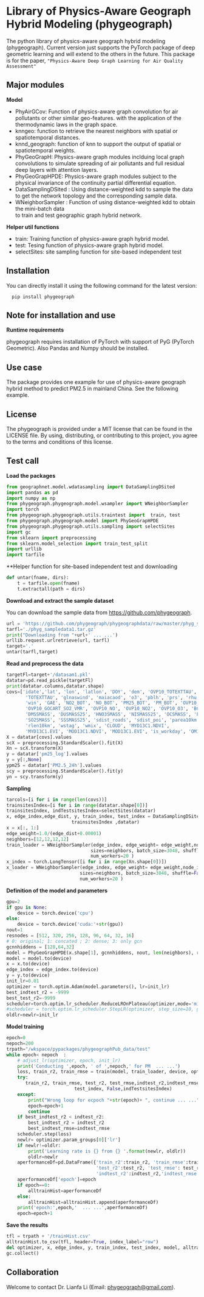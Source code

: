 # Library of Physics-Aware Geograph Hybrid Modeling (phygeograph)

The python library of physics-aware geograph hybrid modeling (phygeograph). 
Current version just supports the PyTorch package of deep geometric learning and 
will extend to the others in the future. This package is for the paper, 
`"Physics-Aware Deep Graph Learning for Air Quality Assessment"` 

## Major modules

**Model**

* PhyAirGCov: Function of physics-aware graph convolution for air pollutants or other similar geo-features. 
              with the application of the thermodynamic laws in the graph space.  
* knngeo: function to retrieve the nearest neighbors with spatial or spatiotemporal distances.  
* knnd_geograph: function of knn to support the output of spatial or spatiotemporal weights.
* PhyGeoGrapH: Physics-aware graph modules inclduing local graph convolutions to simulate 
             spreading of air pollutants and full residual deep layers with attention layers.
* PhyGeoGrapHPDE: Physics-aware graph modules subject to the physical invariance of 
             the continuity partial differential equation.             
* DataSamplingDSited : Using distance-weighted kdd to sample the data to get the network 
            topology and the corresponding sample data. 
* WNeighborSampler : Function of using distance-weighted kdd to obtain the mini-batch data  
                    to train and test geographic graph hybrid network.

**Helper util functions**
* train: Training function of physics-aware graph hybrid model.
* test: Tesing function of physics-aware graph hybrid model.
* selectSites: site sampling function for site-based independent test

## Installation
You can directly install it using the following command for the latest version:
```
  pip install phygeograph
```

## Note for installation and use 

**Runtime requirements**

phygeograph requires installation of PyTorch with support of  PyG (PyTorch Geometric). 
Also Pandas and Numpy should be installed. 

## Use case 
The package provides one example for use of physics-aware geograph hybrid method to predict PM2.5 in mainland China.
See the following example. 

## License

The phygeograph is provided under a MIT license that can be found in the LICENSE
file. By using, distributing, or contributing to this project, you agree to the
terms and conditions of this license.

## Test call

**Load the packages**
```python
from geographnet.model.wdatasampling import DataSamplingDSited
import pandas as pd
import numpy as np
from phygeograph.phygeograph.model.wsampler import WNeighborSampler
import torch
from phygeograph.phygeograph.utils.traintest import  train, test
from phygeograph.phygeograph.model import PhyGeoGrapHPDE
from phygeograph.phygeograph.utils.sampling import selectSites
import gc
from sklearn import preprocessing
from sklearn.model_selection import train_test_split
import urllib
import tarfile
```
**Helper function for site-based independent test and downloading 
```python
def untar(fname, dirs):
    t = tarfile.open(fname)
    t.extractall(path = dirs)
```
**Download and extract the sample dataset**

You can download the sample data from https://github.com/phygeograph. 
```python
url = 'https://github.com/phygeograph/phygeographdata/raw/master/phyg_sampledata1.pkl.tar.gz'
tarfl='./phyg_sampledata1.tar.gz'
print("Downloading from "+url+' ... ...')
urllib.request.urlretrieve(url, tarfl)
target='.'
untar(tarfl,target)
```

**Read and preprocess the data** 
```python
targetFl=target+'/datasam1.pkl'
datatar=pd.read_pickle(targetFl)
print(datatar.columns,datatar.shape)
covs=['idate','lat', 'lon', 'latlon', 'DOY', 'dem', 'OVP10_TOTEXTTAU', 'OVP14_TOTEXTTAU',
       'TOTEXTTAU', 'glnaswind', 'maiacaod', 'o3', 'pblh', 'prs', 'rhu', 'tem',
       'win', 'GAE', 'NO2_BOT', 'NO_BOT', 'PM25_BOT', 'PM_BOT', 'OVP10_CO',
       'OVP10_GOCART_SO2_VMR', 'OVP10_NO', 'OVP10_NO2', 'OVP10_O3', 'BCSMASS',
       'DMSSMASS', 'DUSMASS25', 'HNO3SMASS', 'NISMASS25', 'OCSMASS', 'PM25',
       'SO2SMASS', 'SSSMASS25', 'sdist_roads', 'sdist_poi', 'parea10km',
       'rlen10km', 'wstag', 'wmix', 'CLOUD', 'MYD13C1.NDVI',
       'MYD13C1.EVI', 'MOD13C1.NDVI', 'MOD13C1.EVI', 'is_workday', 'OMI-NO2']
X = datatar[covs].values
scX = preprocessing.StandardScaler().fit(X)
Xn = scX.transform(X)
y = datatar['pm25_log'].values
y = y[:,None]
ypm25 = datatar['PM2.5_24h'].values
scy = preprocessing.StandardScaler().fit(y)
yn = scy.transform(y)
```

**Sampling**
```python
tarcols=[i for i in range(len(covs))]
trainsitesIndex=[i for i in range(datatar.shape[0])]
trainsitesIndex, indTestsitesIndex=selectSites(datatar)
x, edge_index,edge_dist, y, train_index, test_index = DataSamplingDSited(Xn[:,tarcols], yn, [0,1,2], 12,
                        trainsitesIndex ,datatar)
x = x[:, 1:]
edge_weight=1.0/(edge_dist+0.00001)
neighbors=[12,12,12,12]
train_loader = WNeighborSampler(edge_index, edge_weight= edge_weight,node_idx=train_index,
                               sizes=neighbors, batch_size=3048, shuffle=True,
                               num_workers=20 )
x_index = torch.LongTensor([i for i in range(Xn.shape[0])])
x_loader = WNeighborSampler(edge_index, edge_weight= edge_weight,node_idx=x_index,
                           sizes=neighbors, batch_size=3048, shuffle=False,
                           num_workers=20 )
```
**Definition of the model and parameters**
```python
gpu=2
if gpu is None:
    device = torch.device('cpu')
else:
    device = torch.device('cuda:'+str(gpu))
nout=1
resnodes = [512, 320, 256, 128, 96, 64, 32, 16]
# 0: original; 1: concated ; 2: dense; 3: only gcn
gcnnhiddens = [128,64,32]
model = PhyGeoGrapHPDE(x.shape[1], gcnnhiddens, nout, len(neighbors), resnodes, weightedmean=True,gcnout=nout,nattlayer=1)
model = model.to(device)
x = x.to(device)
edge_index = edge_index.to(device)
y = y.to(device)
init_lr=0.01
optimizer = torch.optim.Adam(model.parameters(), lr=init_lr)
best_indtest_r2 = -9999
best_test_r2=-9999
scheduler=torch.optim.lr_scheduler.ReduceLROnPlateau(optimizer,mode='min')
#scheduler = torch.optim.lr_scheduler.StepLR(optimizer, step_size=10, gamma=0.2, last_epoch=-1)
oldlr=newlr=init_lr
```

**Model training**
```python
epoch=0
nepoch=200
trpath="/wkspace/pypackages/phygeographPub_data/test"
while epoch< nepoch  :
    # adjust_lr(optimizer, epoch, init_lr)
    print('Conducting ',epoch, ' of ',nepoch,' for PM  ... ...')
    loss, train_r2, train_rmse = train(model, train_loader, device, optimizer, x, y,scy)
    try:
       train_r2, train_rmse, test_r2, test_rmse,indtest_r2,indtest_rmse= test(model, x_loader, device, x, y, scy,train_index,
                         test_index, False,indTestsitesIndex)
    except:
        print("Wrong loop for ecpoch "+str(epoch)+ ", continue ... ...")
        epoch=epoch+1
        continue
    if best_indtest_r2 < indtest_r2:
        best_indtest_r2 = indtest_r2
        best_indtest_rmse=indtest_rmse
    scheduler.step(loss)
    newlr= optimizer.param_groups[0]['lr']
    if newlr!=oldlr:
        print('Learning rate is {} from {} '.format(newlr, oldlr))
        oldlr=newlr
    aperformanceDf=pd.DataFrame({'train_r2':train_r2, 'train_rmse':train_rmse,
                                 'test_r2':test_r2, 'test_rmse': test_rmse,
                                 'indtest_r2':indtest_r2,'indtest_rmse':indtest_rmse},index=[epoch])
    aperformanceDf['epoch']=epoch
    if epoch==0:
        alltrainHist=aperformanceDf
    else:
        alltrainHist=alltrainHist.append(aperformanceDf)
    print('epoch:',epoch,'  ... ...',aperformanceDf)
    epoch=epoch+1
```

**Save the results**
```python
tfl = trpath + '/trainHist.csv'
alltrainHist.to_csv(tfl, header=True, index_label="row")
del optimizer, x, edge_index, y, train_index, test_index, model, alltrainHist
gc.collect()
```
## Collaboration

Welcome to contact Dr. Lianfa Li (Email: phygeograph@gmail.com).